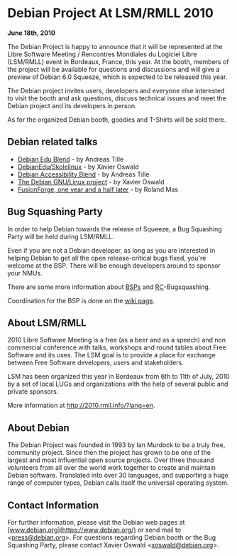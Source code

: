 
Debian Project At LSM/RMLL 2010
===============================


**June 18th, 2010**


The Debian Project is happy to announce that it will be represented at the
Libre Software Meeting / Rencontres Mondiales du Logiciel Libre (LSM/RMLL)
event in Bordeaux, France, this year. At the booth, members of the project will
be available for questions and discussions and will give a preview of
Debian 6.0 Squeeze, which is expected to be released this
year.


The Debian project invites users, developers and everyone else interested to
visit the booth and ask questions, discuss technical issues and meet the Debian
project and its developers in person.


As for the organized Debian booth, goodies and T-Shirts will be sold
there.


Debian related talks
--------------------


* [Debian Edu Blend](http://2010.rmll.info/Debian-Edu-Blend,431.html?lang=en) - by Andreas Tille
* [DebianEdu/Skolelinux](http://2010.rmll.info/DebianEdu-Skolelinux.html?lang=en) - by Xavier Oswald
* [Debian Accessibility Blend](http://2010.rmll.info/Debian-Accessibility-Blend.html?lang=en) - by Andreas Tille
* [The Debian GNU/Linux project](http://2010.rmll.info/The-Debian-GNU-Linux-project.html?lang=en) - by Xavier Oswald
* [FusionForge, one year and a half later](http://2010.rmll.info/FusionForge-one-year-and-a-half-later.html?lang=en) - by Roland Mas


Bug Squashing Party
-------------------


In order to help Debian towards the release of Squeeze, a Bug Squashing Party
will be held during LSM/RMLL.


Even if you are not a Debian developer, as long as you are interested in
helping Debian to get all the open release-critical bugs fixed, you're welcome
at the BSP. There will be enough developers around to sponsor your NMUs. 


There are some more information about [BSPs](https://people.debian.org/~vorlon/rc-bugsquashing.html) and [RC](https://bugs.debian.org/release-critical/)-Bugsquashing.


Coordination for the BSP is done on the [wiki page](https://wiki.debian.org/BSP2010/Bordeaux).


About LSM/RMLL
--------------


2010 Libre Software Meeting is a free (as a beer and as a speech) and non
commercial conference with talks, workshops and round tables about Free
Software and its uses. The LSM goal is to provide a place for exchange between
Free Software developers, users and stakeholders.


LSM has been organized this year in Bordeaux from 6th to 11th of July, 2010 by a set
of local LUGs and organizations with the help of several public and private
sponsors.


More information at <http://2010.rmll.info/?lang=en>.


About Debian
------------


The Debian Project was founded in 1993 by Ian Murdock to be a truly
free, community project. Since then the project has grown to be one of
the largest and most influential open source projects. Over three
thousand volunteers from all over the world work together to create and
maintain Debian software. Translated into over 30 languages, and
supporting a huge range of computer types, Debian calls itself the
universal operating system.


Contact Information
-------------------


For further information, please visit the Debian web pages at
[www.debian.org](https://www.debian.org/) or send mail to
<[press@debian.org](mailto:press@debian.org)>.
For questions regarding Debian booth or the Bug Squashing Party,
please contact Xavier Oswald <[xoswald@debian.org](mailto:xoswald@debian.org)>.



